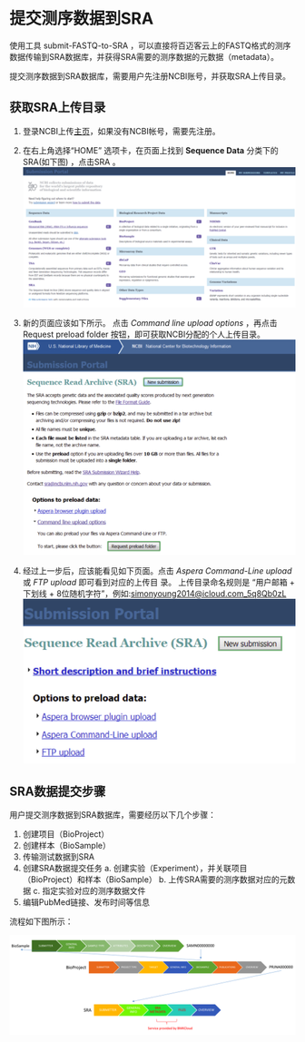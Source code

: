 # 提交测序数据到SRA

使用工具 submit-FASTQ-to-SRA ，可以直接将百迈客云上的FASTQ格式的测序数据传输到SRA数据库，并获得SRA需要的测序数据的元数据（metadata）。

提交测序数据到SRA数据库，需要用户先注册NCBI账号，并获取SRA上传目录。

## 获取SRA上传目录

1. 登录NCBI上传[主页](https://submit.ncbi.nlm.nih.gov/)，如果没有NCBI帐号，需要先注册。

2. 在右上角选择“HOME” 选项卡，在页面上找到 **Sequence Data** 分类下的 SRA(如下图) ，点击SRA 。
![](./img/submission-port-s1.png)

3. 新的页面应该如下所示。
点击 _Command line upload options_ ，再点击 Request preload folder 按钮，即可获取NCBI分配的个人上传目录。
![](./img/submission-port-s2.png)

4. 经过上一步后，应该能看见如下页面。点击 _Aspera Command-Line upload_ 或 _FTP upload_ 即可看到对应的上传目 录。
上传目录命名规则是 “用户邮箱 + 下划线 + 8位随机字符”，例如:simonyoung2014@icloud.com_5q8Qb0zL
![](./img/submission-port-s3.png)

## SRA数据提交步骤

用户提交测序数据到SRA数据库，需要经历以下几个步骤：

1. 创建项目（BioProject）
2. 创建样本（BioSample）
3. 传输测试数据到SRA
4. 创建SRA数据提交任务
    a. 创建实验（Experiment），并关联项目（BioProject）和样本（BioSample）
    b. 上传SRA需要的测序数据对应的元数据
    c. 指定实验对应的测序数据文件
5. 编辑PubMed链接、发布时间等信息

流程如下图所示：

![](img/submit-workflow.png)
